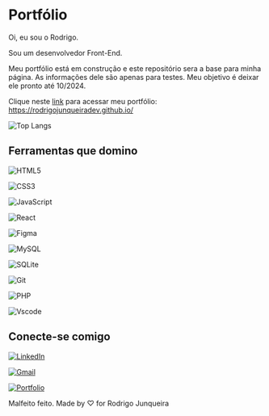 # Portfólio

Oi, eu sou o Rodrigo.

Sou um desenvolvedor Front-End.

Meu portfólio está em construção e este repositório sera a base para minha página. As informações dele são apenas para testes.
Meu objetivo é deixar ele pronto até 10/2024.

Clique neste [link](https://rodrigojunqueiradev.github.io/) para acessar meu portfólio:
https://rodrigojunqueiradev.github.io/ 

![Top Langs](https://github-readme-stats-git-masterrstaa-rickstaa.vercel.app/api/top-langs/?username=rodrigojunqueiradev&bg_color=000&border_color=30A3DC&title_color=E94D5F&text_color=FFF)


## Ferramentas que domino

![HTML5](https://img.shields.io/badge/HTML5-E34F26?style=for-the-badge&logo=html5&logoColor=white)

![CSS3](https://img.shields.io/badge/CSS3-1572B6?style=for-the-badge&logo=css3&logoColor=white)

![JavaScript](https://img.shields.io/badge/JavaScript-F7DF1E?style=for-the-badge&logo=javascript&logoColor=black)

![React](https://img.shields.io/badge/React-20232A?style=for-the-badge&logo=react&logoColor=61DAFB)

![Figma](https://img.shields.io/badge/Figma-696969?style=for-the-badge&logo=figma&logoColor=figma)

![MySQL](https://img.shields.io/badge/MySQL-00000F?style=for-the-badge&logo=mysql&logoColor=white)

![SQLite](https://img.shields.io/badge/SQLite-000?style=for-the-badge&logo=sqlite&logoColor=07405E)

![Git](https://img.shields.io/badge/GIT-E44C30?style=for-the-badge&logo=git&logoColor=white)

![PHP](https://img.shields.io/badge/PHP-777BB4?style=for-the-badge&logo=php&logoColor=white)

![Vscode](https://img.shields.io/badge/Vscode-007ACC?style=for-the-badge&logo=visual-studio-code&logoColor=white)


## Conecte-se comigo

[![LinkedIn](https://img.shields.io/badge/LinkedIn-0077B5?style=for-the-badge&logo=linkedin&logoColor=white)](https://www.linkedin.com/in/rodrigo-junqueira/)

[![Gmail](https://img.shields.io/badge/Gmail-333333?style=for-the-badge&logo=gmail&logoColor=red)](mailto:eurodrigojunqueira@gmail.com)

[![Portfolio](https://img.shields.io/badge/Portfolio-FF5722?style=for-the-badge&logo=todoist&logoColor=white)](https://rodrigojunqueiradev.github.io/)

Malfeito feito.
Made by ♡ for Rodrigo Junqueira
